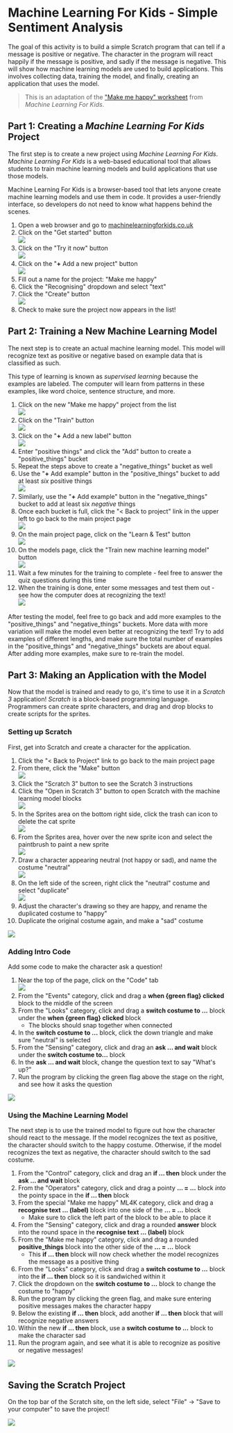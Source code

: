 # Machine Learning For Kids - Simple Sentiment Analysis
The goal of this activity is to build a simple Scratch program that can tell if a message is positive or negative. The character in the program will react happily if the message is positive, and sadly if the message is negative. This will show how machine learning models are used to build applications. This involves collecting data, training the model, and finally, creating an application that uses the model.

>This is an adaptation of the ["Make me happy" worksheet](https://github.com/IBM/taxinomitis-docs/raw/master/project-worksheets/pdf/worksheet-makemehappy-easy.pdf) from _Machine Learning For Kids_.

## Part 1: Creating a _Machine Learning For Kids_ Project
The first step is to create a new project using _Machine Learning For Kids_. _Machine Learning For Kids_ is a web-based educational tool that allows students to train machine learning models and build applications that use those models.

Machine Learning For Kids is a browser-based tool that lets anyone create machine learning models and use them in code. It provides a user-friendly interface, so developers do not need to know what happens behind the scenes.

1. Open a web browser and go to [machinelearningforkids.co.uk](https://machinelearningforkids.co.uk)
1. Click on the "Get started" button  
    ![](https://i.imgur.com/Y2GSpoV.png)
1. Click on the "Try it now" button  
    ![](https://i.imgur.com/94H0W3g.png)
1. Click on the "**+** Add a new project" button  
    ![](https://i.imgur.com/EWZnJUj.png)
1. Fill out a name for the project: "Make me happy"
1. Click the "Recognising" dropdown and select "text"
1. Click the "Create" button  
    ![](https://i.imgur.com/E3HJKCD.png)
1. Check to make sure the project now appears in the list!  

## Part 2: Training a New Machine Learning Model
The next step is to create an actual machine learning model. This model will recognize text as positive or negative based on example data that is classified as such.

This type of learning is known as _supervised learning_ because the examples are labeled. The computer will learn from patterns in these examples, like word choice, sentence structure, and more.

1. Click on the new "Make me happy" project from the list  
    ![](https://i.imgur.com/YjZkZdj.png)
1. Click on the "Train" button  
    ![](https://i.imgur.com/RJNIXrQ.png)
1. Click on the "**+** Add a new label" button  
    ![](https://i.imgur.com/C7N2VoM.png)
1. Enter "positive things" and click the "Add" button to create a "positive_things" bucket
1. Repeat the steps above to create a "negative_things" bucket as well
1. Use the "**+** Add example" button in the "positive_things" bucket to add at least _six_ positive things  
    ![](https://i.imgur.com/ExqpBWQ.png)
1. Similarly, use the "**+** Add example" button in the "negative_things" bucket to add at least six _negative_ things
1. Once each bucket is full, click the "< Back to project" link in the upper left to go back to the main project page  
    ![](https://i.imgur.com/6sn41U7.png)
1. On the main project page, click on the "Learn & Test" button  
    ![](https://i.imgur.com/aJuQkgs.png)
1. On the models page, click the "Train new machine learning model" button  
    ![](https://i.imgur.com/pQ11MaE.png)
1. Wait a few minutes for the training to complete - feel free to answer the quiz questions during this time
1. When the training is done, enter some messages and test them out - see how the computer does at recognizing the text!  
    ![](https://i.imgur.com/sNxc2id.png)

After testing the model, feel free to go back and add more examples to the "positive_things" and "negative_things" buckets. More data with more variation will make the model even better at recognizing the text! Try to add examples of different lengths, and make sure the total number of examples in the "positive_things" and "negative_things" buckets are about equal. After adding more examples, make sure to re-train the model.

## Part 3: Making an Application with the Model
Now that the model is trained and ready to go, it's time to use it in a _Scratch 3_ application! _Scratch_ is a block-based programming language. Programmers can create sprite characters, and drag and drop blocks to create scripts for the sprites.

### Setting up Scratch
First, get into Scratch and create a character for the application.

1. Click the "< Back to Project" link to go back to the main project page
1. From there, click the "Make" button  
    ![](https://i.imgur.com/6xXSN7f.png)
1. Click the "Scratch 3" button to see the Scratch 3 instructions
1. Click the "Open in Scratch 3" button to open Scratch with the machine learning model blocks  
    ![](https://i.imgur.com/d5qi7rj.png)
1. In the Sprites area on the bottom right side, click the trash can icon to delete the cat sprite  
    ![](https://i.imgur.com/kyFJi89.png)
1. From the Sprites area, hover over the new sprite icon and select the paintbrush to paint a new sprite  
    ![](https://i.imgur.com/Dn32UcK.png)
1. Draw a character appearing neutral (not happy or sad), and name the costume "neutral"  
    ![](https://i.imgur.com/jbNpqBt.png)
1. On the left side of the screen, right click the "neutral" costume and select "duplicate"  
    ![](https://i.imgur.com/wWu9XYM.png)
1. Adjust the character's drawing so they are happy, and rename the duplicated costume to "happy"
1. Duplicate the original costume again, and make a "sad" costume  

![](https://i.imgur.com/emgC9ix.png)

### Adding Intro Code
Add some code to make the character ask a question!

1. Near the top of the page, click on the "Code" tab  
    ![](https://i.imgur.com/Uoa3BB1.png)
1. From the "Events" category, click and drag a **when {green flag} clicked** block to the middle of the screen
1. From the "Looks" category, click and drag a **switch costume to ...** block under the **when {green flag} clicked** block
    - The blocks should snap together when connected
1. In the **switch costume to ...** block, click the down triangle and make sure "neutral" is selected
1. From the "Sensing" category, click and drag an **ask ... and wait** block under the **switch costume to...** block
1. In the **ask ... and wait** block, change the question text to say "What's up?"
1. Run the program by clicking the green flag above the stage on the right, and see how it asks the question

![](https://i.imgur.com/Bsx2g3E.png)

### Using the Machine Learning Model
The next step is to use the trained model to figure out how the character should react to the message. If the model recognizes the text as positive, the character should switch to the happy costume. Otherwise, if the model recognizes the text as negative, the character should switch to the sad costume.

1. From the "Control" category, click and drag an **if ... then** block under the **ask ... and wait** block
1. From the "Operators" category, click and drag a pointy **... = ...** block _into_ the pointy space in the **if ... then** block
1. From the special "Make me happy" ML4K category, click and drag a **recognise text ... (label)** block into one side of the **... = ...** block
    - Make sure to click the left part of the block to be able to place it
1. From the "Sensing" category, click and drag a rounded **answer** block into the round space in the **recognise text ... (label)** block
1. From the "Make me happy" category, click and drag a rounded **positive_things** block into the other side of the **... = ...** block
    - This **if ... then** block will now check whether the model recognizes the message as a positive thing
1. From the "Looks" category, click and drag a **switch costume to ...** block into the **if ... then** block so it is sandwiched within it
1. Click the dropdown on the **switch costume to ...** block to change the costume to "happy"
1. Run the program by clicking the green flag, and make sure entering positive messages makes the character happy
1. Below the existing **if ... then** block, add another **if ... then** block that will recognize negative answers
1. Within the new **if ... then** block, use a **switch costume to ...** block to make the character sad
1. Run the program again, and see what it is able to recognize as positive or negative messages!

![](https://i.imgur.com/ArEby0d.png)

## Saving the Scratch Project
On the top bar of the Scratch site, on the left side, select "File" -> "Save to your computer" to save the project!

![](https://i.imgur.com/osKlRdN.png)